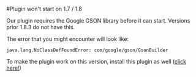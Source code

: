 #Plugin won't start on 1.7 / 1.8

Our plugin requires the Google GSON library before it can start. Versions prior 1.8.3 do not have this.

The error that you might encounter will look like:

```
java.lang.NoClassDefFoundError: com/google/gson/GsonBuilder
```

To make the plugin work on this version, install this plugin as well ([click here!](https://www.spigotmc.org/resources/gson-for-1-8-3-or-older.30852/))